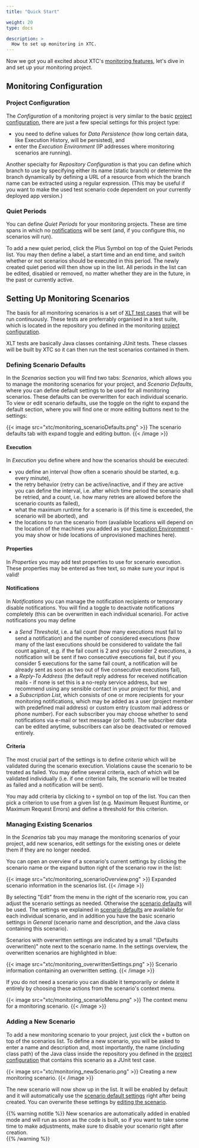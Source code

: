 ```yaml
---
title: "Quick Start"

weight: 20
type: docs

description: >
  How to set up monitoring in XTC.
---
```


Now we got you all excited about XTC's [monitoring features](../01-features), let's dive in and set up your monitoring project.

## Monitoring Configuration

### Project Configuration

The _Configuration_ of a monitoring project is very similar to the basic [project configuration](../../010-xtc-basics/#project-configuration), there are just a few special settings for this project type: 

* you need to define values for _Data Persistence_ (how long certain data, like Execution History, will be persisted), and
* enter the _Execution Environment_ (IP addresses where monitoring scenarios are running).

Another specialty for _Repository Configuration_ is that you can define which branch to use by specifying either its name (static branch) or determine the branch dynamically by defining a URL of a resource from which the branch name can be extracted using a regular expression. (This may be useful if you want to make the used test scenario code dependent on your currently deployed app version.)

### Quiet Periods

You can define _Quiet Periods_ for your monitoring projects. These are time spans in which no [notifications](#notifications) will be sent (and, if you configure this, no scenarios will run). 

To add a new quiet period, click the Plus Symbol on top of the Quiet Periods list. You may then define a label, a start time and an end time, and switch whether or not scenarios should be executed in this period. The newly created quiet period will then show up in the list. All periods in the list can be edited, disabled or removed, no matter whether they are in the future, in the past or currently active. 

## Setting Up Monitoring Scenarios

The basis for all monitoring scenarios is a set of [XLT test cases](../../../load-testing/manual/060-test-development/) that will be run continuously. These tests are preferrably organised in a test suite, which is located in the repository you defined in the monitoring [project configuration](#project-configuration). 

XLT tests are basically Java classes containing JUnit tests. These classes will be built by XTC so it can then run the test scenarios contained in them.

### Defining Scenario Defaults

In the _Scenarios_ section you will find two tabs: _Scenarios_, which allows you to manage the monitoring scenarios for your project, and _Scenario Defaults_, where you can define default settings to be used for all monitoring scenarios. These defaults can be overwritten for each individual scenario. To view or edit scenario defaults, use the toggle on the right to expand the default section, where you will find one or more editing buttons next to the settings:

{{< image src="xtc/monitoring_scenarioDefaults.png" >}}
The scenario defaults tab with expand toggle and editing button.
{{< /image >}}

#### Execution

In _Execution_ you define where and how the scenarios should be executed: 
* you define an interval (how often a scenario should be started, e.g. every minute), 
* the retry behavior (retry can be active/inactive, and if they are active you can define the interval, i.e. after which time period the scenario shall be retried, and a count, i.e. how many retries are allowed before the scenario counts as failed),
* what the maximum runtime for a scenario is (if this time is exceeded, the scenario will be aborted), and
* the locations to run the scenario from (available locations will depend on the location of the machines you added as your [Execution Environment](#project-configuration) - you may show or hide locations of unprovisioned machines here).

#### Properties

In _Properties_ you may add test properties to use for scenario execution. These properties may be entered as free text, so make sure your input is valid!

#### Notifications

In _Notifications_ you can manage the notification recipients or temporary disable notifications. You will find a toggle to deactivate notifications completely (this can be overwritten in each individual scenario). For active notifications you may define
* a _Send Threshold_, i.e. a fail count (how many executions must fail to send a notification) and the number of considered executions (how many of the last executions should be considered to validate the fail count against, e.g. if the fail count is 2 and you consider 2 executions, a notification will be sent if two consecutive executions fail, but if you consider 5 executions for the same fail count, a notification will be already sent as soon as two out of five consecutive executions fail), 
* a _Reply-To Address_ (the default reply address for received notification mails - if none is set this is a no-reply service address, but we recommend using any sensible contact in your project for this), and
* a _Subscription List_, which consists of one or more recipients for your monitoring notifications, which may be added as a user (project member with predefined mail address) or custom entry (custom mail address or phone number). For each subscriber you may choose whether to send notifications via e-mail or text message (or both). The subscriber data can be edited anytime, subscribers can also be deactivated or removed entirely.

#### Criteria

The most crucial part of the settings is to define _criteria_ which will be validated during the scenario execution. Violations cause the scenario to be treated as failed. You may define several criteria, each of which will be validated individually (i.e. if one criterion fails, the scenario will be treated as failed and a notification will be sent).

You may add criteria by clicking to `+` symbol on top of the list. You can then pick a criterion to use from a given list (e.g. Maximum Request Runtime, or Maximum Request Errors) and define a threshold for this criterion.

### Managing Existing Scenarios

In the _Scenarios_ tab you may manage the monitoring scenarios of your project, add new scenarios, edit settings for the existing ones or delete them if they are no longer needed.

You can open an overview of a scenario's current settings by clicking the scenario name or the expand button right of the scenario row in the list:

{{< image src="xtc/monitoring_scenarioOverview.png" >}}
Expanded scenario information in the scenarios list.
{{< /image >}}

By selecting "Edit" from the menu in the right of the scenario row, you can adjust the scenario settings as needed. Otherwise the [scenario defaults](#defining-scenario-defaults) will be used. The settings we explained in [scenario defaults](#defining-scenario-defaults) are available for each individual scenario, and in addition you have the basic scenario settings in _General_ (scenario name and description, and the Java class containing this scenario). 

Scenarios with overwritten settings are indicated by a small "(Defaults overwritten)" note next to the scenario name. In the settings overview, the overwritten scenarios are highlighted in blue:

{{< image src="xtc/monitoring_overwrittenSettings.png" >}}
Scenario information containing an overwritten setting.
{{< /image >}}

If you do not need a scenario you can disable it temporarily or delete it entirely by choosing these actions from the scenario's context menu.

{{< image src="xtc/monitoring_scenarioMenu.png" >}}
The context menu for a monitoring scenario.
{{< /image >}}

### Adding a New Scenario

To add a new monitoring scenario to your project, just click the `+` button on top of the scenarios list. To define a new scenario, you will be asked to enter a name and description and, most importantly, the name (including class path) of the Java class inside the repository you defined in the [project configuration](#project-configuration) that contains this scenario as a JUnit test case. 

{{< image src="xtc/monitoring_newScenario.png" >}}
Creating a new monitoring scenario.
{{< /image >}}  

The new scenario will now show up in the list. It will be enabled by default and it will automatically use the [scenario default settings](#defining-scenario-defaults) right after being created. You can overwrite these settings by [editing the scenario](#managing-existing-scenarios). 

{{% warning notitle %}}
New scenarios are automatically added in enabled mode and will run as soon as the code is built, so if you want to take some time to make adjustments, make sure to disable your scenario right after creation.  
{{% /warning %}}

